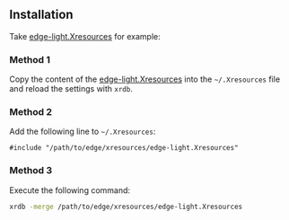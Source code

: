 ## Installation

Take [edge-light.Xresources](./edge-light.Xresources) for example:

### Method 1

Copy the content of the [edge-light.Xresources](./edge-light.Xresources) into the `~/.Xresources` file and reload the settings with `xrdb`.

### Method 2

Add the following line to `~/.Xresources`:

```xdefaults
#include "/path/to/edge/xresources/edge-light.Xresources"
```

### Method 3

Execute the following command:

```sh
xrdb -merge /path/to/edge/xresources/edge-light.Xresources
```
